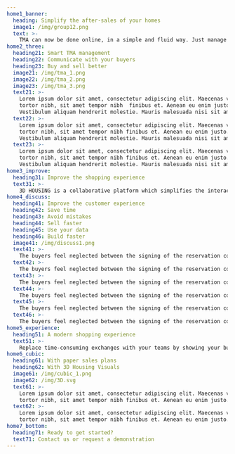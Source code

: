 ```yaml
---
home1_banner:
  heading: Simplify the after-sales of your homes
  image1: /img/group12.png
  text: >-
    TMA can now be done online, in a simple and fluid way. Just manage them. Improve your customer experience
home2_three:
  heading21: Smart TMA management
  heading22: Communicate with your buyers
  heading23: Buy and sell better
  image21: /img/tma_1.png
  image22: /img/tma_2.png
  image23: /img/tma_3.png
  text21: >-
    Lorem ipsum dolor sit amet, consectetur adipiscing elit. Maecenas varius
    tortor nibh, sit amet tempor nibh  finibus et. Aenean eu enim justo.
    Vestibulum aliquam hendrerit molestie. Mauris malesuada nisi sit amet
  text22: >-
    Lorem ipsum dolor sit amet, consectetur adipiscing elit. Maecenas varius
    tortor nibh, sit amet tempor nibh finibus et. Aenean eu enim justo.
    Vestibulum aliquam hendrerit molestie. Mauris malesuada nisi sit amet
  text23: >-
    Lorem ipsum dolor sit amet, consectetur adipiscing elit. Maecenas varius
    tortor nibh, sit amet tempor nibh finibus et. Aenean eu enim justo.
    Vestibulum aliquam hendrerit molestie. Mauris malesuada nisi sit amet
home3_improve:
  heading31: Improve the shopping experience
  text31: >-
    3D HOUSING is a collaborative platform which simplifies the interactions between the actors of a new housing site buyer, promoter, project manager and builders
home4_discuss:
  heading41: Improve the customer experience
  heading42: Save time
  heading43: Avoid mistakes
  heading44: Sell faster
  heading45: Use your data
  heading46: Build faster
  image41: /img/discuss1.png
  text41: >-
    The buyers feel neglected between the signing of the reservation contract and the delivery. Offer them a personal account where they can customize their accommodation and follow its construction.
  text42: >-
    The buyers feel neglected between the signing of the reservation contract and the delivery. Offer them a personal account where they can customize their accommodation and follow its construction.
  text43: >-
    The buyers feel neglected between the signing of the reservation contract and the delivery. Offer them a personal account where they can customize their accommodation and follow its construction.
  text44: >-
    The buyers feel neglected between the signing of the reservation contract and the delivery. Offer them a personal account where they can customize their accommodation and follow its construction.
  text45: >-
    The buyers feel neglected between the signing of the reservation contract and the delivery. Offer them a personal account where they can customize their accommodation and follow its construction.
  text46: >-
    The buyers feel neglected between the signing of the reservation contract and the delivery. Offer them a personal account where they can customize their accommodation and follow its construction.
home5_experience:
  heading51: A modern shopping experience
  text51: >-
    Replace time-consuming exchanges with your teams by showing your buyers a 3D model instead of a paper plan, and let them customize it independently.
home6_cubic:
  heading61: With paper sales plans
  heading62: With 3D Housing Visuals
  image61: /img/cubic_1.png
  image62: /img/3D.svg
  text61: >-
    Lorem ipsum dolor sit amet, consectetur adipiscing elit. Maecenas varius
    tortor nibh, sit amet tempor nibh finibus et. Aenean eu enim justo.
  text62: >-
    Lorem ipsum dolor sit amet, consectetur adipiscing elit. Maecenas varius
    tortor nibh, sit amet tempor nibh finibus et. Aenean eu enim justo.
home7_bottom:
  heading71: Ready to get started?
  text71: Contact us or request a demonstration
---
```


